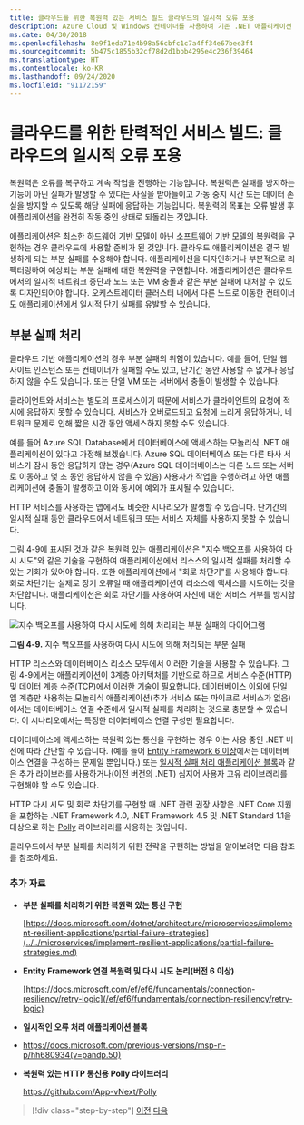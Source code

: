 ```yaml
---
title: 클라우드를 위한 복원력 있는 서비스 빌드 클라우드의 일시적 오류 포용
description: Azure Cloud 및 Windows 컨테이너를 사용하여 기존 .NET 애플리케이션 현대화 | 클라우드를 위한 복원력 있는 서비스 빌드 클라우드의 일시적 오류 포용
ms.date: 04/30/2018
ms.openlocfilehash: 8e9f1eda71e4b98a56cbfc1c7a4ff34e67bee3f4
ms.sourcegitcommit: 5b475c1855b32cf78d2d1bbb4295e4c236f39464
ms.translationtype: HT
ms.contentlocale: ko-KR
ms.lasthandoff: 09/24/2020
ms.locfileid: "91172159"
---
```

# <a name="build-resilient-services-ready-for-the-cloud-embrace-transient-failures-in-the-cloud"></a>클라우드를 위한 탄력적인 서비스 빌드: 클라우드의 일시적 오류 포용

복원력은 오류를 복구하고 계속 작업을 진행하는 기능입니다. 복원력은 실패를 방지하는 기능이 아닌 실패가 발생할 수 있다는 사실을 받아들이고 가동 중지 시간 또는 데이터 손실을 방지할 수 있도록 해당 실패에 응답하는 기능입니다. 복원력의 목표는 오류 발생 후 애플리케이션을 완전히 작동 중인 상태로 되돌리는 것입니다.

애플리케이션은 최소한 하드웨어 기반 모델이 아닌 소프트웨어 기반 모델의 복원력을 구현하는 경우 클라우드에 사용할 준비가 된 것입니다. 클라우드 애플리케이션은 결국 발생하게 되는 부분 실패를 수용해야 합니다. 애플리케이션을 디자인하거나 부분적으로 리팩터링하여 예상되는 부분 실패에 대한 복원력을 구현합니다. 애플리케이션은 클라우드에서의 일시적 네트워크 중단과 노드 또는 VM 충돌과 같은 부분 실패에 대처할 수 있도록 디자인되어야 합니다. 오케스트레이터 클러스터 내에서 다른 노드로 이동한 컨테이너도 애플리케이션에서 일시적 단기 실패를 유발할 수 있습니다.

## <a name="handling-partial-failure"></a>부분 실패 처리

클라우드 기반 애플리케이션의 경우 부분 실패의 위험이 있습니다. 예를 들어, 단일 웹 사이트 인스턴스 또는 컨테이너가 실패할 수도 있고, 단기간 동안 사용할 수 없거나 응답하지 않을 수도 있습니다. 또는 단일 VM 또는 서버에서 충돌이 발생할 수 있습니다.

클라이언트와 서비스는 별도의 프로세스이기 때문에 서비스가 클라이언트의 요청에 적시에 응답하지 못할 수 있습니다. 서비스가 오버로드되고 요청에 느리게 응답하거나, 네트워크 문제로 인해 짧은 시간 동안 액세스하지 못할 수도 있습니다.

예를 들어 Azure SQL Database에서 데이터베이스에 액세스하는 모놀리식 .NET 애플리케이션이 있다고 가정해 보겠습니다. Azure SQL 데이터베이스 또는 다른 타사 서비스가 잠시 동안 응답하지 않는 경우(Azure SQL 데이터베이스는 다른 노드 또는 서버로 이동하고 몇 초 동안 응답하지 않을 수 있음) 사용자가 작업을 수행하려고 하면 애플리케이션에 충돌이 발생하고 이와 동시에 예외가 표시될 수 있습니다.

HTTP 서비스를 사용하는 앱에서도 비슷한 시나리오가 발생할 수 있습니다. 단기간의 일시적 실패 동안 클라우드에서 네트워크 또는 서비스 자체를 사용하지 못할 수 있습니다.

그림 4-9에 표시된 것과 같은 복원력 있는 애플리케이션은 "지수 백오프를 사용하여 다시 시도"와 같은 기술을 구현하여 애플리케이션에서 리소스의 일시적 실패를 처리할 수 있는 기회가 있어야 합니다. 또한 애플리케이션에서 "회로 차단기"를 사용해야 합니다. 회로 차단기는 실제로 장기 오류일 때 애플리케이션이 리소스에 액세스를 시도하는 것을 차단합니다. 애플리케이션은 회로 차단기를 사용하여 자신에 대한 서비스 거부를 방지합니다.

![지수 백오프를 사용하여 다시 시도에 의해 처리되는 부분 실패의 다이어그램](./media/retry-partial-failures.png)

**그림 4-9.** 지수 백오프를 사용하여 다시 시도에 의해 처리되는 부분 실패

HTTP 리소스와 데이터베이스 리소스 모두에서 이러한 기술을 사용할 수 있습니다. 그림 4-9에서는 애플리케이션이 3계층 아키텍처를 기반으로 하므로 서비스 수준(HTTP) 및 데이터 계층 수준(TCP)에서 이러한 기술이 필요합니다. 데이터베이스 이외에 단일 앱 계층만 사용하는 모놀리식 애플리케이션(추가 서비스 또는 마이크로 서비스가 없음)에서는 데이터베이스 연결 수준에서 일시적 실패를 처리하는 것으로 충분할 수 있습니다. 이 시나리오에서는 특정한 데이터베이스 연결 구성만 필요합니다.

데이터베이스에 액세스하는 복원력 있는 통신을 구현하는 경우 이는 사용 중인 .NET 버전에 따라 간단할 수 있습니다. (예를 들어 [Entity Framework 6 이상](/ef/ef6/fundamentals/connection-resiliency/retry-logic)에서는 데이터베이스 연결을 구성하는 문제일 뿐입니다.) 또는 [일시적 실패 처리 애플리케이션 블록](/previous-versions/msp-n-p/hh680934(v=pandp.50))과 같은 추가 라이브러를 사용하거나(이전 버전의 .NET) 심지어 사용자 고유 라이브러리를 구현해야 할 수도 있습니다.

HTTP 다시 시도 및 회로 차단기를 구현할 때 .NET 관련 권장 사항은 .NET Core 지원을 포함하는 .NET Framework 4.0, .NET Framework 4.5 및 .NET Standard 1.1을 대상으로 하는 [Polly](https://github.com/App-vNext/Polly) 라이브러리를 사용하는 것입니다.

클라우드에서 부분 실패를 처리하기 위한 전략을 구현하는 방법을 알아보려면 다음 참조를 참조하세요.

### <a name="additional-resources"></a>추가 자료

- **부분 실패를 처리하기 위한 복원력 있는 통신 구현**

    [https://docs.microsoft.com/dotnet/architecture/microservices/implement-resilient-applications/partial-failure-strategies](../../microservices/implement-resilient-applications/partial-failure-strategies.md)

- **Entity Framework 연결 복원력 및 다시 시도 논리(버전 6 이상)**

    [https://docs.microsoft.com/ef/ef6/fundamentals/connection-resiliency/retry-logic](/ef/ef6/fundamentals/connection-resiliency/retry-logic)

- **일시적인 오류 처리 애플리케이션 블록**

- <https://docs.microsoft.com/previous-versions/msp-n-p/hh680934(v=pandp.50)>

- **복원력 있는 HTTP 통신용 Polly 라이브러리**

    <https://github.com/App-vNext/Polly>

>[!div class="step-by-step"]
>[이전](when-to-deploy-windows-containers-to-azure-container-service-kubernetes.md)
>[다음](modernize-your-apps-with-monitoring-and-telemetry.md)
